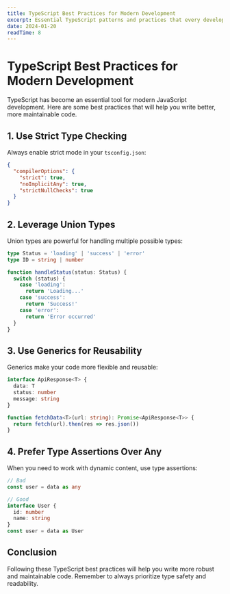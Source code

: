 ```yaml
---
title: TypeScript Best Practices for Modern Development
excerpt: Essential TypeScript patterns and practices that every developer should know to write maintainable and type-safe code.
date: 2024-01-20
readTime: 8
---
```


# TypeScript Best Practices for Modern Development

TypeScript has become an essential tool for modern JavaScript development. Here are some best practices that will help you write better, more maintainable code.

## 1. Use Strict Type Checking

Always enable strict mode in your `tsconfig.json`:

```json
{
  "compilerOptions": {
    "strict": true,
    "noImplicitAny": true,
    "strictNullChecks": true
  }
}
```

## 2. Leverage Union Types

Union types are powerful for handling multiple possible types:

```typescript
type Status = 'loading' | 'success' | 'error'
type ID = string | number

function handleStatus(status: Status) {
  switch (status) {
    case 'loading':
      return 'Loading...'
    case 'success':
      return 'Success!'
    case 'error':
      return 'Error occurred'
  }
}
```

## 3. Use Generics for Reusability

Generics make your code more flexible and reusable:

```typescript
interface ApiResponse<T> {
  data: T
  status: number
  message: string
}

function fetchData<T>(url: string): Promise<ApiResponse<T>> {
  return fetch(url).then(res => res.json())
}
```

## 4. Prefer Type Assertions Over Any

When you need to work with dynamic content, use type assertions:

```typescript
// Bad
const user = data as any

// Good
interface User {
  id: number
  name: string
}
const user = data as User
```

## Conclusion

Following these TypeScript best practices will help you write more robust and maintainable code. Remember to always prioritize type safety and readability. 